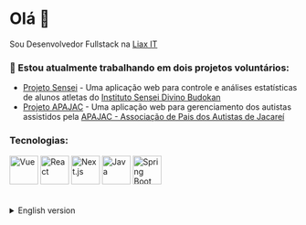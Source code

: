 <h1>Olá 👋</h1>
Sou Desenvolvedor Fullstack na <a href="https://www.liax.tech/">Liax IT</a>
<h3>🔭 Estou atualmente trabalhando em dois projetos voluntários:</h3>
<ul>
<li><a href="https://github.com/ToGatherGroup/front-sensei">Projeto Sensei</a> - Uma aplicação web para controle e análises estatísticas de alunos atletas do <a href="https://www.instagram.com/sensei_divino">Instituto Sensei Divino Budokan</a></li>
<li><a href="https://github.com/bruamado/projeto-apajac-front">Projeto APAJAC</a> - Uma aplicação web para gerenciamento dos autistas assistidos pela <a href="https://apajac.org/">APAJAC - Associação de Pais dos Autistas de Jacareí</a></li>
</ul>

<h3>Tecnologias:</h3>
<span>
  <img width="50" src="https://raw.githubusercontent.com/marwin1991/profile-technology-icons/refs/heads/main/icons/vue_js.png" alt="Vue" title="Vue"/>
  <img width="50" src="https://user-images.githubusercontent.com/25181517/183897015-94a058a6-b86e-4e42-a37f-bf92061753e5.png" alt="React" title="React"/>
  <img width="50" src="https://github.com/marwin1991/profile-technology-icons/assets/136815194/5f8c622c-c217-4649-b0a9-7e0ee24bd704" alt="Next.js" title="Next.js"/>
  <img width="50" src="https://user-images.githubusercontent.com/25181517/117201156-9a724800-adec-11eb-9a9d-3cd0f67da4bc.png" alt="Java" title="Java"/>
  <img width="50" src="https://user-images.githubusercontent.com/25181517/183891303-41f257f8-6b3d-487c-aa56-c497b880d0fb.png" alt="Spring Boot" title="Spring Boot"/>
</span>
<br>
<br>
<br>
<details close>
<summary>English version</summary>

<h1>Hi there 👋</h1>

I'm a Fullstack developer at <a href="https://www.liax.tech/">Liax IT</a>

<h3>🔭 I’m currently working on two volunteer projects:</h3>
<ul>
<li><a href="https://github.com/ToGatherGroup/front-sensei">Projeto Sensei</a> - A web application for athlete control and analysis that will be used by <a href="https://www.instagram.com/sensei_divino">Instituto Sensei Divino Budokan</a></li>
<li><a href="https://github.com/bruamado/projeto-apajac-front">Projeto APAJAC</a> - A web application for manage welcomed autistic people in <a href="https://apajac.org/">APAJAC - Associação de Pais dos Autistas de Jacareí</a></li>
</ul>

<h3>Technologies:</h3>
<span>
  <img width="50" src="https://raw.githubusercontent.com/marwin1991/profile-technology-icons/refs/heads/main/icons/vue_js.png" alt="Vue" title="Vue"/>
  <img width="50" src="https://user-images.githubusercontent.com/25181517/183897015-94a058a6-b86e-4e42-a37f-bf92061753e5.png" alt="React" title="React"/>
  <img width="50" src="https://github.com/marwin1991/profile-technology-icons/assets/136815194/5f8c622c-c217-4649-b0a9-7e0ee24bd704" alt="Next.js" title="Next.js"/>
  <img width="50" src="https://user-images.githubusercontent.com/25181517/117201156-9a724800-adec-11eb-9a9d-3cd0f67da4bc.png" alt="Java" title="Java"/>
  <img width="50" src="https://user-images.githubusercontent.com/25181517/183891303-41f257f8-6b3d-487c-aa56-c497b880d0fb.png" alt="Spring Boot" title="Spring Boot"/>
</span>

</details>
